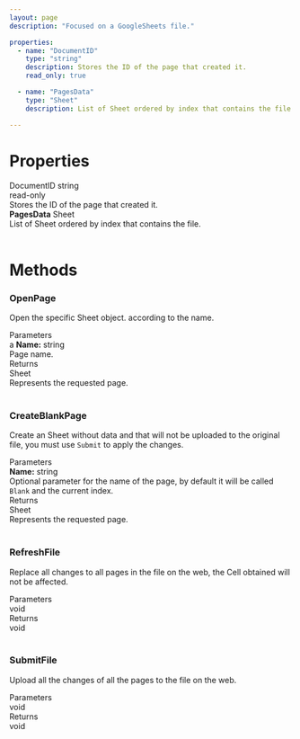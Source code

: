 ```yaml
---
layout: page
description: "Focused on a GoogleSheets file."

properties:
  - name: "DocumentID"
    type: "string"
    description: Stores the ID of the page that created it.
    read_only: true

  - name: "PagesData"
    type: "Sheet"
    description: List of Sheet ordered by index that contains the file.

---
```


<link href="css/styles.css" rel="stylesheet" type="text/css">

# Properties

<div class="top">   DocumentID string  </div>
<div class="info">  read-only  <br> Stores the ID of the page that created it.  </div>
<div class="top">   <b>PagesData</b> Sheet  </div>
<div class="info">  List of Sheet ordered by index that contains the file.  </div>
<br>

# Methods

### OpenPage
Open the specific Sheet object. according to the name. 

<div class="top"> Parameters </div>
<div class="info">a
  <b>Name:</b> string
  <br>Page name.
</div>
<div class="top"> Returns </div>
<div class="info">
  Sheet <br> Represents the requested page.
</div>
<br>

### CreateBlankPage
Create an Sheet without data and that will not be uploaded to the original file, you must use `Submit` to apply the changes.

<div class="top"> Parameters </div>
<div class="info">
  <b>Name:</b> string
  <br>Optional parameter for the name of the page, by default it will be called <code>Blank</code> and the current index.
</div>
<div class="top"> Returns </div>
<div class="info">
  Sheet <br>Represents the requested page.
</div>
<br>

### RefreshFile
Replace all changes to all pages in the file on the web, the Cell obtained will not be affected.

<div class="top"> Parameters </div>
<div class="info">  void  </div>
<div class="top"> Returns </div>
<div class="info">  void  </div>
<br>

### SubmitFile
Upload all the changes of all the pages to the file on the web.

<div class="top"> Parameters </div>
<div class="info">  void  </div>
<div class="top"> Returns </div>
<div class="info">  void  </div>
<br>
